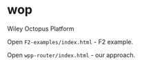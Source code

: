# wop
Wiley Octopus Platform

Open `F2-examples/index.html` - F2 example.

Open `wpp-router/index.html` - our approach.
